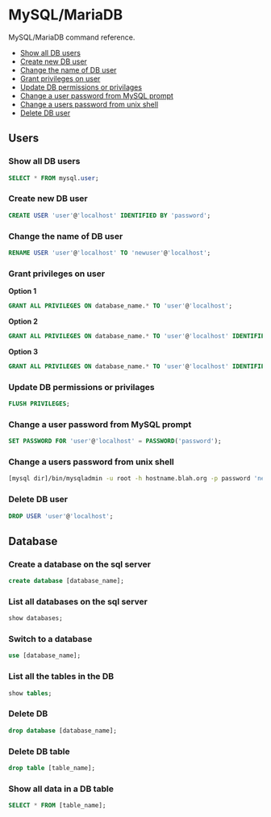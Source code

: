 # MySQL/MariaDB

MySQL/MariaDB command reference.

- [Show all DB users](#show-all-db-users)
- [Create new DB user](#create-new-db-user)
- [Change the name of DB user](#change-the-name-of-db-user)
- [Grant privileges on user](#grant-privileges-on-user)
- [Update DB permissions or privilages](#update-db-permissions-or-privilages)
- [Change a user password from MySQL prompt](#change-a-user-password-from-mysql-prompt)
- [Change a users password from unix shell](#change-a-users-password-from-unix-shell)
- [Delete DB user](#delete-db-user)

## Users

### Show all DB users

```sql
SELECT * FROM mysql.user;
```

### Create new DB user

```sql
CREATE USER 'user'@'localhost' IDENTIFIED BY 'password';
```

### Change the name of DB user

```sql
RENAME USER 'user'@'localhost' TO 'newuser'@'localhost';
```

### Grant privileges on user

**Option 1**

```sql
GRANT ALL PRIVILEGES ON database_name.* TO 'user'@'localhost';
```

**Option 2**

```sql
GRANT ALL PRIVILEGES ON database_name.* TO 'user'@'localhost' IDENTIFIED BY 'password'
```

**Option 3**

```sql
GRANT ALL PRIVILEGES ON database_name.* TO 'user'@'localhost' IDENTIFIED BY 'password' WITH GRANT OPTION;
```

### Update DB permissions or privilages

```sql
FLUSH PRIVILEGES;
```

### Change a user password from MySQL prompt

```sql
SET PASSWORD FOR 'user'@'localhost' = PASSWORD('password');
```

### Change a users password from unix shell

```bash
[mysql dir]/bin/mysqladmin -u root -h hostname.blah.org -p password 'newpassword'
```

### Delete DB user

```sql
DROP USER 'user'@'localhost';
```

## Database

### Create a database on the sql server

```sql
create database [database_name];
```

### List all databases on the sql server

```sql
show databases;
```

### Switch to a database

```sql
use [database_name];
```

### List all the tables in the DB

```sql
show tables;
```

### Delete DB

```sql
drop database [database_name];
```

### Delete DB table

```sql
drop table [table_name];
```

### Show all data in a DB table

```sql
SELECT * FROM [table_name];
```
